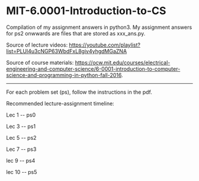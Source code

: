 # MIT-6.0001-Introduction-to-CS
Compilation of my assignment answers in python3. My assignment answers for ps2 onwwards are files that are stored as xxx_ans.py.

Source of lecture videos: https://youtube.com/playlist?list=PLUl4u3cNGP63WbdFxL8giv4yhgdMGaZNA

Source of course materials: https://ocw.mit.edu/courses/electrical-engineering-and-computer-science/6-0001-introduction-to-computer-science-and-programming-in-python-fall-2016.

-----------------------------------------------------------------------------
For each problem set (ps), follow the instructions in the pdf.


Recommended lecture-assignment timeline:

Lec 1 -- ps0

Lec 3 -- ps1

Lec 5 -- ps2

Lec 7 -- ps3

lec 9 -- ps4

lec 10 -- ps5
